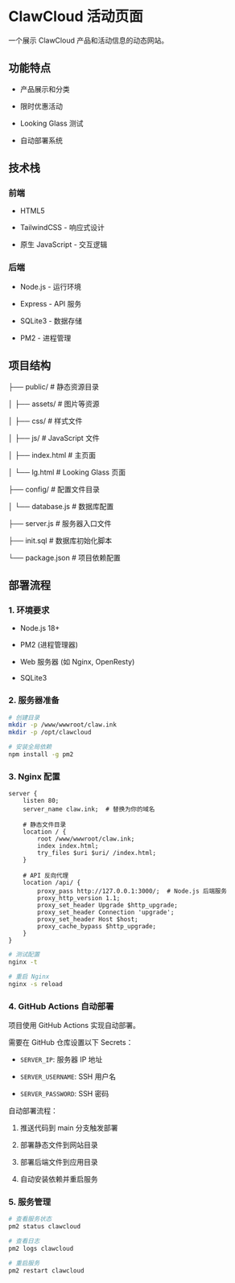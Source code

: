 # ClawCloud 活动页面



一个展示 ClawCloud 产品和活动信息的动态网站。



## 功能特点

- 产品展示和分类

- 限时优惠活动

- Looking Glass 测试

- 自动部署系统



## 技术栈



### 前端

- HTML5

- TailwindCSS - 响应式设计

- 原生 JavaScript - 交互逻辑



### 后端

- Node.js - 运行环境

- Express - API 服务

- SQLite3 - 数据存储

- PM2 - 进程管理



## 项目结构



├── public/ # 静态资源目录

│ ├── assets/ # 图片等资源

│ ├── css/ # 样式文件

│ ├── js/ # JavaScript 文件

│ ├── index.html # 主页面

│ └── lg.html # Looking Glass 页面

├── config/ # 配置文件目录

│ └── database.js # 数据库配置

├── server.js # 服务器入口文件

├── init.sql # 数据库初始化脚本

└── package.json # 项目依赖配置



## 部署流程



### 1. 环境要求

- Node.js 18+

- PM2 (进程管理器)

- Web 服务器 (如 Nginx, OpenResty)

- SQLite3



### 2. 服务器准备

```bash
# 创建目录
mkdir -p /www/wwwroot/claw.ink
mkdir -p /opt/clawcloud

# 安装全局依赖
npm install -g pm2
```



### 3. Nginx 配置

```nginx
server {
    listen 80;
    server_name claw.ink;  # 替换为你的域名

    # 静态文件目录
    location / {
        root /www/wwwroot/claw.ink;
        index index.html;
        try_files $uri $uri/ /index.html;
    }

    # API 反向代理
    location /api/ {
        proxy_pass http://127.0.0.1:3000/;  # Node.js 后端服务
        proxy_http_version 1.1;
        proxy_set_header Upgrade $http_upgrade;
        proxy_set_header Connection 'upgrade';
        proxy_set_header Host $host;
        proxy_cache_bypass $http_upgrade;
    }
}
```



```bash
# 测试配置
nginx -t

# 重启 Nginx
nginx -s reload
```



### 4. GitHub Actions 自动部署

项目使用 GitHub Actions 实现自动部署。

需要在 GitHub 仓库设置以下 Secrets：

- `SERVER_IP`: 服务器 IP 地址

- `SERVER_USERNAME`: SSH 用户名

- `SERVER_PASSWORD`: SSH 密码



自动部署流程：

1. 推送代码到 main 分支触发部署

2. 部署静态文件到网站目录

3. 部署后端文件到应用目录

4. 自动安装依赖并重启服务



### 5. 服务管理

```bash
# 查看服务状态
pm2 status clawcloud

# 查看日志
pm2 logs clawcloud

# 重启服务
pm2 restart clawcloud
```




